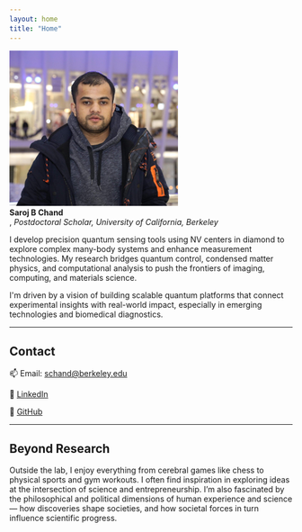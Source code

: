 ```yaml
---
layout: home
title: "Home"
---
```


<td align="center">
    <img src="/assets/sarojbchand.jpg" width="300" alt="Saroj B Chand"><br>
    <strong>Saroj B Chand</strong><br>, <em>Postdoctoral Scholar, University of California, Berkeley</em>
</td>


I develop precision quantum sensing tools using NV centers in diamond to explore complex many-body systems and enhance measurement technologies. My research bridges quantum control, condensed matter physics, and computational analysis to push the frontiers of imaging, computing, and materials science.

I'm driven by a vision of building scalable quantum platforms that connect experimental insights with real-world impact, especially in emerging technologies and biomedical diagnostics.

---

## Contact
📫 Email: schand@berkeley.edu

🔗 [LinkedIn](https://www.linkedin.com/in/sarojc23/)

🐙 [GitHub](https://github.com/sarojc23)

---

## Beyond Research

Outside the lab, I enjoy everything from cerebral games like chess to physical sports and gym workouts. I often find inspiration in exploring ideas at the intersection of science and entrepreneurship. I’m also fascinated by the philosophical and political dimensions of human experience and science — how discoveries shape societies, and how societal forces in turn influence scientific progress.
